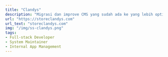 ```yaml
---
title: "Clandys"
description: "Migrasi dan improve CMS yang sudah ada ke yang lebih optimal"
url: "https://storeclandys.com"
url_text: "storeclandys.com"
img: "/img/ss-clandys.png"
tags:
- Full-stack Developer
- System Maintainer
- Internal App Management
---
```

